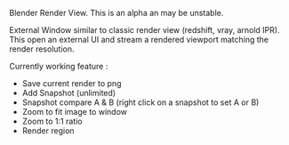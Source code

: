 Blender Render View.
This is an alpha an may be unstable.

External Window similar to classic render view (redshift, vray, arnold IPR).
This open an external UI and stream a rendered viewport matching the render resolution.

Currently working feature :

- Save current render to png
- Add Snapshot (unlimited)
- Snapshot compare A & B (right click on a snapshot to set A or B)
- Zoom to fit image to window
- Zoom to 1:1 ratio
- Render region
